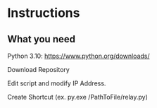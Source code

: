 # Instructions

## What you need

Python 3.10: https://www.python.org/downloads/

Download Repository

Edit script and modify IP Address.

Create Shortcut (ex. py.exe /PathToFile/relay.py)

